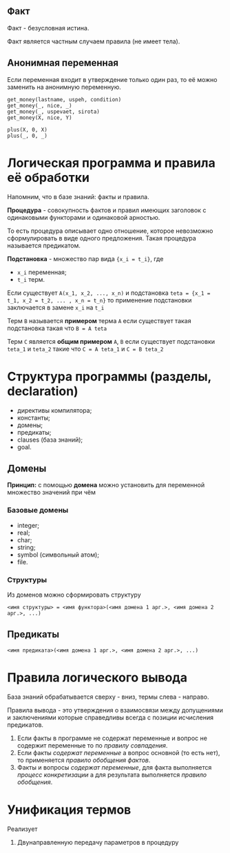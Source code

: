 ## Факт

Факт - безусловная истина.

Факт является частным случаем правила (не имеет тела).

## Анонимная переменная

Если переменная входит в утверждение только один раз, то её можно заменить на анонимную переменную.

```
get_money(lastname, uspeh, condition)
get_money(_, nice, _)
get_money(_, uspevaet, sirota)
get_money(X, nice, Y)
```

```
plus(X, 0, X)
plus(_, 0, _)
```


# Логическая программа и правила её обработки

Напомним, что в базе знаний: факты и правила.

**Процедура** - совокупность фактов и правил имеющих заголовок с одинаковыми функторами и одинаковой арностью. 

То есть процедура описывает одно отношение, которое невозможно сформулировать в виде одного предложения. Такая процедура называется предикатом.

**Подстановка** - множество пар вида `{x_i = t_i}`, где
- `x_i` переменная;
- `t_i` терм.

Если существует `A(x_1, x_2, ..., x_n)` и подстановка `teta = {x_1 = t_1, x_2 = t_2, ... , x_n = t_n}` то применение подстановки заключается в замене `x_i` на `t_i`

Терм `B` называется **примером** терма `A` если существует такая подстановка такая что `B = A teta`

Терм `C` является **общим примером** `A`, `B` если существует подстановки `teta_1` и `teta_2` такие что `С = A teta_1` и `C = B teta_2`

# Структура программы (разделы, declaration)
- директивы компилятора;
- константы;
- домены;
- предикаты;
- clauses (база знаний);
- goal.

## Домены
**Принцип:** с помощью **домена** можно установить для переменной множество значений при чём

### Базовые домены
- integer;
- real;
- char;
- string; 
- symbol (символьный атом);
- file.

### Структуры
Из доменов можно сформировать структуру
```
<имя структуры> = <имя функтора>(<имя домена 1 арг.>, <имя домена 2 арг.>, ...)
```

## Предикаты
```
<имя предиката>(<имя домена 1 арг.>, <имя домена 2 арг.>, ...)
```

# Правила логического вывода
База знаний обрабатывается сверху - вниз, термы слева - направо.

Правила вывода - это утверждения о взаимосвязи между допущениями и заключениями которые справедливы всегда с позиции исчисления предикатов.

1. Если факты в программе не содержат переменные и вопрос не содержит переменные то по _правилу совпадения_.
2. Если факты _содержат переменные_ а вопрос основной (то есть нет), то применяется _правило обобщения фактов_.
3. Факты и вопросы _содержат переменные_, для факта выполняется _процесс конкретизации_ а для результата выполняется _правило обобщения_.

# Унификация термов
Реализует
1. Двунаправленную передачу параметров в процедуру
